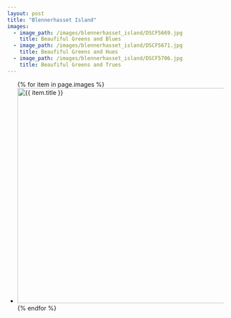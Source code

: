 ```yaml
---
layout: post
title: "Blennerhasset Island"
images: 
  - image_path: /images/blennerhasset_island/DSCF5669.jpg
    title: Beaufiful Greens and Blues
  - image_path: /images/blennerhasset_island/DSCF5671.jpg
    title: Beaufiful Greens and Hues
  - image_path: /images/blennerhasset_island/DSCF5706.jpg
    title: Beaufiful Greens and Trues
---
```


<ul>
  {% for item in page.images %} <br>
    <li>
      <a href="{{ item.link }}">
        <img width="500" src="{{ item.image_path }}" alt="{{ item.title }}" class="img-response">
      </a>
    </li>
  {% endfor %}
</ul>
